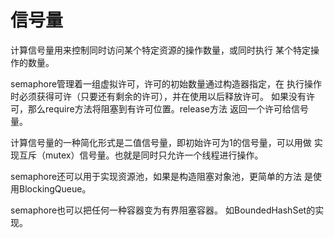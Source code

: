 # 信号量
计算信号量用来控制同时访问某个特定资源的操作数量，或同时执行
某个特定操作的数量。

semaphore管理着一组虚拟许可，许可的初始数量通过构造器指定，在
执行操作时必须获得可许（只要还有剩余的许可），并在使用以后释放许可。
如果没有许可，那么require方法将阻塞到有许可位置。release方法
返回一个许可给信号量。

计算信号量的一种简化形式是二值信号量，即初始许可为1的信号量，可以用做
实现互斥（mutex）信号量。也就是同时只允许一个线程进行操作。

semaphore还可以用于实现资源池，如果是构造阻塞对象池，更简单的方法
是使用BlockingQueue。

semaphore也可以把任何一种容器变为有界阻塞容器。
如BoundedHashSet的实现。
